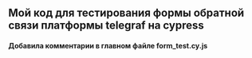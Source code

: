 ## Мой код для тестирования формы обратной связи платформы telegraf на cypress
#### Добавила комментарии в главном файле form_test.cy.js
